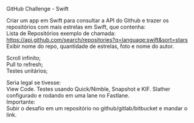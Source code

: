 GitHub Challenge - Swift

Criar um app em Swift para consultar a API do Github e trazer os repositórios com mais estrelas em Swift, que contenha:  
  Lista de Repositórios exemplo de chamada:  
     https://api.github.com/search/repositories?q=language:swift&sort=stars  
Exibir nome do repo, quantidade de estrelas, foto e nome do autor.  

Scroll infinito;  
Pull to refresh;  
Testes unitários;  
  
Seria legal se tivesse:  
View Code. 
Testes usando Quick/Nimble, Snapshot e KIF. 
Slather configurado e rodando em uma lane no Fastlane.  
Importante:  
Subir o desafio em um repositório no github/gitlab/bitbucket e mandar o link.
